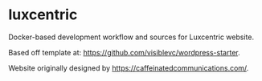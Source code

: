 # luxcentric
Docker-based development workflow and sources for Luxcentric website.

Based off template at: https://github.com/visiblevc/wordpress-starter.

Website originally designed by https://caffeinatedcommunications.com/.

